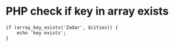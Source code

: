 # PHP check if key in array exists

	if (array_key_exists('Zadar', $cities)) {
		echo 'key exists';
	}
